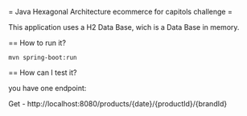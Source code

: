 = Java Hexagonal Architecture ecommerce for capitols challenge =

This application uses a H2 Data Base, wich is a Data Base in memory.

== How to run it?

```
mvn spring-boot:run

```


== How can I test it?

you have one endpoint:

Get - http://localhost:8080/products/{date}/{productId}/{brandId}



